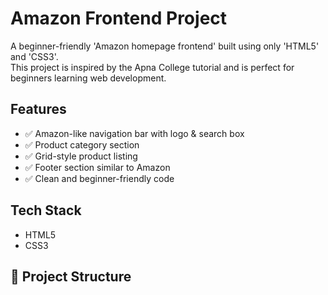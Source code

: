 # Amazon Frontend Project

A beginner-friendly 'Amazon homepage frontend' built using only 'HTML5' and 'CSS3'.  
This project is inspired by the Apna College tutorial and is perfect for beginners learning web development.


## Features
- ✅ Amazon-like navigation bar with logo & search box  
- ✅ Product category section  
- ✅ Grid-style product listing  
- ✅ Footer section similar to Amazon  
- ✅ Clean and beginner-friendly code  


## Tech Stack
- HTML5
- CSS3
## 📂 Project Structure
